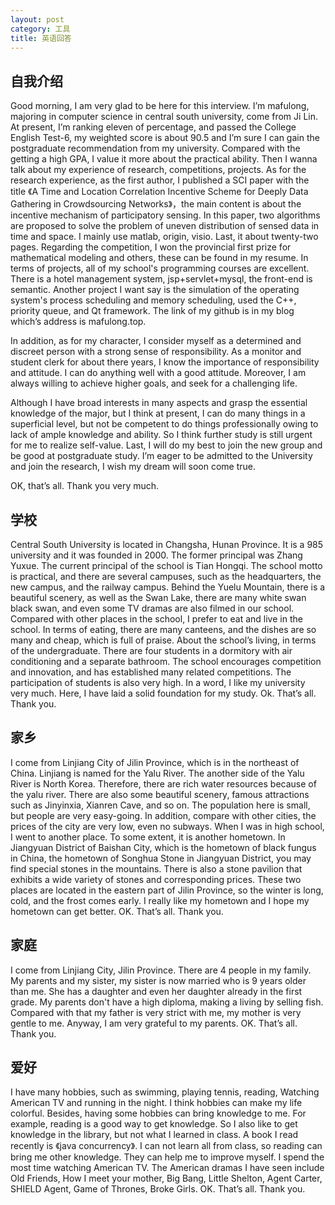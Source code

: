 ```yaml
---
layout: post
category: 工具
title: 英语回答
---
```



## 自我介绍

Good morning, I am very glad to be here for this interview. I’m mafulong, majoring in computer science in central south university, come from Ji Lin. At present, I’m ranking eleven of percentage, and passed the College English Test-6, my weighted score is about 90.5 and I’m sure I can gain the postgraduate recommendation from my university. Compared with the getting a high GPA, I value it more about the practical ability. Then I wanna talk about my experience of research, competitions, projects. As for the research experience, as the first author, I published a SCI paper with the title 《A Time and Location Correlation Incentive Scheme for Deeply Data Gathering in Crowdsourcing Networks》，the main content is about the incentive mechanism of participatory sensing. In this paper, two algorithms are proposed to solve the problem of uneven distribution of sensed data in time and space. I mainly use matlab, origin, visio. Last, it about twenty-two pages. Regarding the competition, I won the provincial first prize for mathematical modeling and others, these can be found in my resume. In terms of projects, all of my school's programming courses are excellent. There is a hotel management system, jsp+servlet+mysql, the front-end is semantic. Another project I want say is the simulation of the operating system's process scheduling and memory scheduling, used the C++, priority queue, and Qt framework. The link of my github is in my blog which’s address is mafulong.top. 

In addition, as for my character, I consider myself as a determined and discreet person with a strong sense of responsibility. As a monitor and student clerk for about there years, I know the importance of responsibility and attitude. I can do anything well with a good attitude. Moreover, I am always willing to achieve higher goals, and seek for a challenging life. 

Although I have broad interests in many aspects and grasp the essential knowledge of the major, but I think at present, I can do many things in a superficial level, but not be competent to do things professionally owing to lack of ample knowledge and ability. So I think further study is still urgent for me to realize self-value. Last, I will do my best to join the new group and be good at postgraduate study. I’m eager to be admitted to the University and join the research, I wish my dream will soon come true.

OK, that’s all. Thank you very much.

## 学校

Central South University is located in Changsha, Hunan Province. It is a 985 university and it was founded in 2000. The former principal was Zhang Yuxue. The current principal of the school is Tian Hongqi. The school motto is practical, and there are several campuses, such as the headquarters, the new campus, and the railway campus. Behind the Yuelu Mountain, there is a beautiful scenery, as well as the Swan Lake, there are many white swan black swan, and even some TV dramas are also filmed in our school. Compared with other places in the school, I prefer to eat and live in the school. In terms of eating, there are many canteens, and the dishes are so many and cheap, which is full of praise. About the school’s living, in terms of the undergraduate. There are four students in a dormitory with air conditioning and a separate bathroom. The school encourages competition and innovation, and has established many related competitions. The participation of students is also very high. In a word, I like my university very much. Here, I have laid a solid foundation for my study. Ok. That’s all. Thank you.

## 家乡

I come from Linjiang City of Jilin Province, which is in the northeast of China. Linjiang is named for the Yalu River. The another side of the Yalu River is North Korea. Therefore, there are rich water resources because of the yalu river. There are also some beautiful scenery, famous attractions such as Jinyinxia, Xianren Cave, and so on. The population here is small, but people are very easy-going. In addition, compare with other cities, the prices of the city are very low, even no subways. When I was in high school, I went to another place. To some extent, it is another hometown. In Jiangyuan District of Baishan City, which is the hometown of black fungus in China, the hometown of Songhua Stone in Jiangyuan District, you may find special stones in the mountains. There is also a stone pavilion that exhibits a wide variety of stones and corresponding prices. These two places are located in the eastern part of Jilin Province, so the winter is long, cold, and the frost comes early. I really like my hometown and I hope my hometown can get better. OK. That’s all. Thank you.

## 家庭

I come from Linjiang City, Jilin Province. There are 4 people in my family. My parents and my sister, my sister is now married who is 9 years older than me. She has a daughter and even her daughter already in the first grade. My parents don't have a high diploma, making a living by selling fish. Compared with that my father is very strict with me, my mother is very gentle to me. Anyway, I am very grateful to my parents. OK. That’s all. Thank you.

## 爱好

I have many hobbies, such as swimming, playing tennis, reading, Watching American TV and running in the night. I think hobbies can make my life colorful. Besides, having some hobbies can bring knowledge to me. For example, reading is a good way to get knowledge. So I also like to get knowledge in the library, but not what I learned in class. A book I read recently is 《java concurrency》. I can not learn all from class, so reading can bring me other knowledge. They can help me to improve myself. I spend the most time watching American TV. The American dramas I have seen include Old Friends, How I meet your mother, Big Bang, Little Shelton, Agent Carter, SHIELD Agent, Game of Thrones, Broke Girls. OK. That’s all. Thank you.

